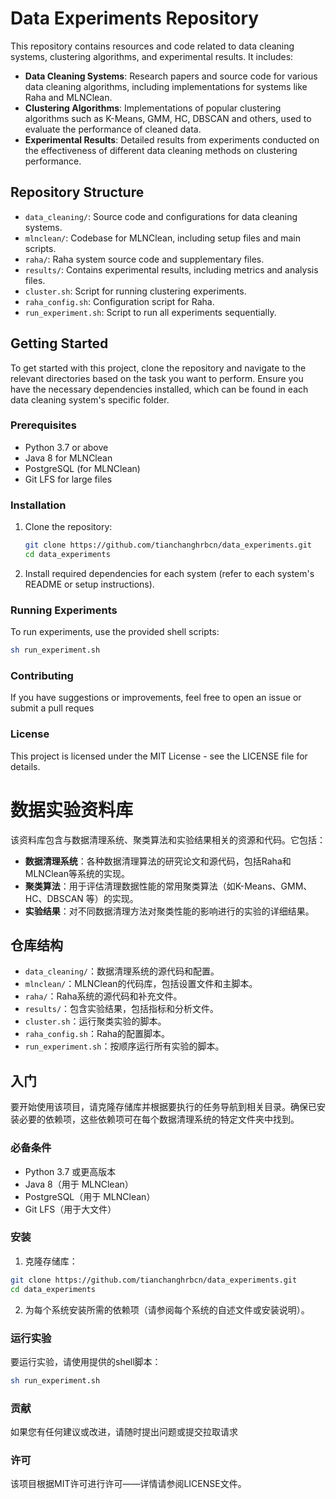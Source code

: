 # Data Experiments Repository

This repository contains resources and code related to data cleaning systems, clustering algorithms, and experimental results. It includes:

- **Data Cleaning Systems**: Research papers and source code for various data cleaning algorithms, including implementations for systems like Raha and MLNClean.
- **Clustering Algorithms**: Implementations of popular clustering algorithms such as K-Means, GMM, HC, DBSCAN and others, used to evaluate the performance of cleaned data.
- **Experimental Results**: Detailed results from experiments conducted on the effectiveness of different data cleaning methods on clustering performance.

## Repository Structure

- `data_cleaning/`: Source code and configurations for data cleaning systems.
- `mlnclean/`: Codebase for MLNClean, including setup files and main scripts.
- `raha/`: Raha system source code and supplementary files.
- `results/`: Contains experimental results, including metrics and analysis files.
- `cluster.sh`: Script for running clustering experiments.
- `raha_config.sh`: Configuration script for Raha.
- `run_experiment.sh`: Script to run all experiments sequentially.

## Getting Started

To get started with this project, clone the repository and navigate to the relevant directories based on the task you want to perform. Ensure you have the necessary dependencies installed, which can be found in each data cleaning system's specific folder.

### Prerequisites

- Python 3.7 or above
- Java 8 for MLNClean
- PostgreSQL (for MLNClean)
- Git LFS for large files

### Installation

1. Clone the repository:
   ```bash
   git clone https://github.com/tianchanghrbcn/data_experiments.git
   cd data_experiments
   ```
2. Install required dependencies for each system (refer to each system's README or setup instructions).

### Running Experiments
To run experiments, use the provided shell scripts:
  ```bash
  sh run_experiment.sh
  ```
### Contributing
If you have suggestions or improvements, feel free to open an issue or submit a pull reques

### License
This project is licensed under the MIT License - see the LICENSE file for details.

# 数据实验资料库

该资料库包含与数据清理系统、聚类算法和实验结果相关的资源和代码。它包括：

- **数据清理系统**：各种数据清理算法的研究论文和源代码，包括Raha和MLNClean等系统的实现。
- **聚类算法**：用于评估清理数据性能的常用聚类算法（如K-Means、GMM、HC、DBSCAN 等）的实现。
- **实验结果**：对不同数据清理方法对聚类性能的影响进行的实验的详细结果。

## 仓库结构

- `data_cleaning/`：数据清理系统的源代码和配置。
- `mlnclean/`：MLNClean的代码库，包括设置文件和主脚本。
- `raha/`：Raha系统的源代码和补充文件。
- `results/`：包含实验结果，包括指标和分析文件。
- `cluster.sh`：运行聚类实验的脚本。
- `raha_config.sh`：Raha的配置脚本。
- `run_experiment.sh`：按顺序运行所有实验的脚本。

## 入门

要开始使用该项目，请克隆存储库并根据要执行的任务导航到相关目录。确保已安装必要的依赖项，这些依赖项可在每个数据清理系统的特定文件夹中找到。

### 必备条件

- Python 3.7 或更高版本
- Java 8（用于 MLNClean）
- PostgreSQL（用于 MLNClean）
- Git LFS（用于大文件）

### 安装

1. 克隆存储库：
```bash
git clone https://github.com/tianchanghrbcn/data_experiments.git
cd data_experiments
```
2. 为每个系统安装所需的依赖项（请参阅每个系统的自述文件或安装说明）。

### 运行实验
要运行实验，请使用提供的shell脚本：
```bash
sh run_experiment.sh
```
### 贡献
如果您有任何建议或改进，请随时提出问题或提交拉取请求

### 许可
该项目根据MIT许可进行许可——详情请参阅LICENSE文件。

